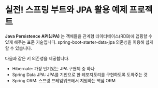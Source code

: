 __실전! 스프링 부트와 JPA 활용 예제 프로젝트__
=========

__Java Persistence API(JPA)__ 는 객체들을 관계형 데이터베이스(RDB)에 맵핑할 수 있게 해주는 표준 기술입니다. 
spring-boot-starter-data-jpa 의존성을 이용해 쉽게 할 수 있습니다. 

다음과 같은 키 의존성을 제공합니다.
- Hibernate: 가장 인기있는 JPA 구현체 중 하나
- Spring Data JPA: JPA를 기반으로 한 레포지토리를 구현하도록 도와주는 것
- Spring ORM: 스프링 프레임워크에서 지원하는 핵심 ORM
